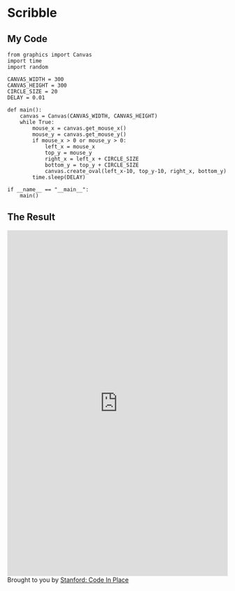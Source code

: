 # Scribble

## My Code

```
from graphics import Canvas
import time
import random

CANVAS_WIDTH = 300
CANVAS_HEIGHT = 300
CIRCLE_SIZE = 20
DELAY = 0.01

def main():
    canvas = Canvas(CANVAS_WIDTH, CANVAS_HEIGHT)
    while True:
        mouse_x = canvas.get_mouse_x()
        mouse_y = canvas.get_mouse_y()
        if mouse_x > 0 or mouse_y > 0:
            left_x = mouse_x
            top_y = mouse_y
            right_x = left_x + CIRCLE_SIZE
            bottom_y = top_y + CIRCLE_SIZE
            canvas.create_oval(left_x-10, top_y-10, right_x, bottom_y)
        time.sleep(DELAY)

if __name__ == "__main__":
    main()
```

## The Result

<iframe src="https://codeinplace.stanford.edu/cip3/share/qlXNGsJpO0H6eZ3knEXy" width="100%" height="790px" frameBorder="0" style="border: 0;"></iframe><br>Brought to you by <a href="https://codeinplace.stanford.edu/" target="_blank">Stanford: Code In Place</a>
